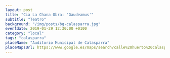 ```yaml
---
layout: post
title: "Cia La Chana Obra: 'Gaudeamus'"
subtitle: "Teatro"
background: "/img/posts/bg-calasparra.jpg"
eventdate: 2019-01-29 12:30:00 +0100
category: "local"
tags: "calasparra"
placeName: "Auditorio Municipal de Calasparra"
placeMapsUrl: https://www.google.es/maps/search/calle%20huerto%20calasparra?hl=en&source=opensearch
---
```

